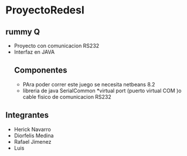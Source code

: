 # ProyectoRedesI

## rummy Q

* Proyecto con comunicacion RS232
* Interfaz en JAVA
  ## Componentes
    * PAra poder correr este juego se necesita netbeans 8.2
    * libreria de java SerialCommon
    *virtual port (puerto virtual COM )o cable fisico de comunicacion RS232

## Integrantes

* Herick Navarro
* Diorfelis Medina
* Rafael Jimenez
* Luis
